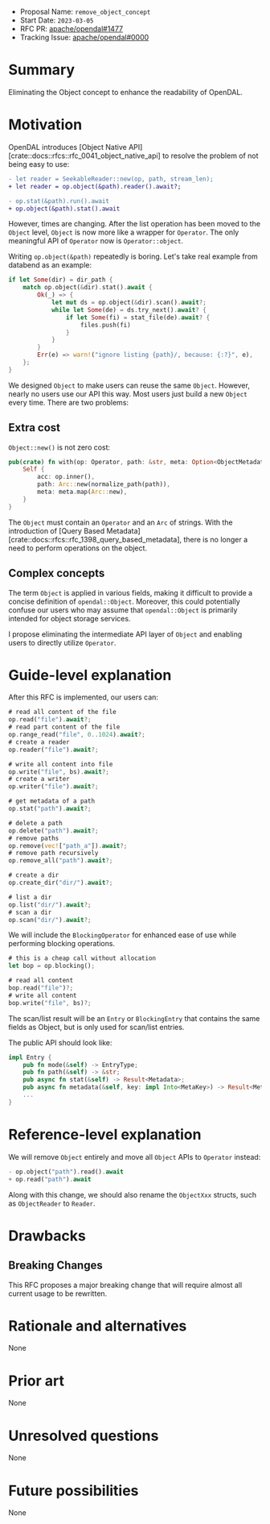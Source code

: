 - Proposal Name: `remove_object_concept`
- Start Date: `2023-03-05`
- RFC PR: [apache/opendal#1477](https://github.com/apache/opendal/pull/1477)
- Tracking Issue: [apache/opendal#0000](https://github.com/apache/opendal/issues/0000)

# Summary

Eliminating the Object concept to enhance the readability of OpenDAL.

# Motivation

OpenDAL introduces [Object Native API][crate::docs::rfcs::rfc_0041_object_native_api] to resolve the problem of not being easy to use:

```diff
- let reader = SeekableReader::new(op, path, stream_len);
+ let reader = op.object(&path).reader().await?;

- op.stat(&path).run().await
+ op.object(&path).stat().await
```

However, times are changing. After the list operation has been moved to the `Object` level, `Object` is now more like a wrapper for `Operator`. The only meaningful API of `Operator` now is `Operator::object`.

Writing `op.object(&path)` repeatedly is boring. Let's take real example from databend as an example:

```rust
if let Some(dir) = dir_path {
    match op.object(&dir).stat().await {
        Ok(_) => {
            let mut ds = op.object(&dir).scan().await?;
            while let Some(de) = ds.try_next().await? {
                if let Some(fi) = stat_file(de).await? {
                    files.push(fi)
                }
            }
        }
        Err(e) => warn!("ignore listing {path}/, because: {:?}", e),
    };
}
```

We designed `Object` to make users can reuse the same `Object`. However, nearly no users use our API this way. Most users just build a new `Object` every time. There are two problems:

## Extra cost

`Object::new()` is not zero cost:

```rust
pub(crate) fn with(op: Operator, path: &str, meta: Option<ObjectMetadata>) -> Self {
    Self {
        acc: op.inner(),
        path: Arc::new(normalize_path(path)),
        meta: meta.map(Arc::new),
    }
}
```

The `Object` must contain an `Operator` and an `Arc` of strings. With the introduction of [Query Based Metadata][crate::docs::rfcs::rfc_1398_query_based_metadata], there is no longer a need to perform operations on the object.

## Complex concepts

The term `Object` is applied in various fields, making it difficult to provide a concise definition of `opendal::Object`. Moreover, this could potentially confuse our users who may assume that `opendal::Object` is primarily intended for object storage services.

I propose eliminating the intermediate API layer of `Object` and enabling users to directly utilize `Operator`.

# Guide-level explanation

After this RFC is implemented, our users can:

```rust
# read all content of the file
op.read("file").await?;
# read part content of the file
op.range_read("file", 0..1024).await?;
# create a reader
op.reader("file").await?;

# write all content into file
op.write("file", bs).await?;
# create a writer
op.writer("file").await?;

# get metadata of a path
op.stat("path").await?;

# delete a path
op.delete("path").await?;
# remove paths
op.remove(vec!["path_a"]).await?;
# remove path recursively
op.remove_all("path").await?;

# create a dir
op.create_dir("dir/").await?;

# list a dir
op.list("dir/").await?;
# scan a dir
op.scan("dir/").await?;
```

We will include the `BlockingOperator` for enhanced ease of use while performing blocking operations.

```rust
# this is a cheap call without allocation
let bop = op.blocking();

# read all content
bop.read("file")?;
# write all content
bop.write("file", bs)?;
```

The scan/list result will be an `Entry` or `BlockingEntry` that contains the same fields as Object, but is only used for scan/list entries.

The public API should look like:

```rust
impl Entry {
    pub fn mode(&self) -> EntryType;
    pub fn path(&self) -> &str;
    pub async fn stat(&self) -> Result<Metadata>;
    pub async fn metadata(&self, key: impl Into<MetaKey>) -> Result<Metadata>;
    ...
}
```

# Reference-level explanation

We will remove `Object` entirely and move all `Object` APIs to `Operator` instead:

```rust
- op.object("path").read().await
+ op.read("path").await
```

Along with this change, we should also rename the `ObjectXxx` structs, such as `ObjectReader` to `Reader`.

# Drawbacks

## Breaking Changes

This RFC proposes a major breaking change that will require almost all current usage to be rewritten.

# Rationale and alternatives

None

# Prior art

None

# Unresolved questions

None

# Future possibilities

None
